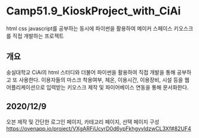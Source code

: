 # Camp51.9_KioskProject_with_CiAi
html css javascript를 공부하는 동시에 파이썬을 활용하여 메이커 스페이스 키오스크를 직접 개발하는 프로젝트

## 개요
 숭실대학교 CiAi의 html 스터디와 더불어 파이썬을 활용하여 직접 개발을 통해 공부하고 또 사용한다.
 이용자들의 마스크 착용여부, 체온, 이용시간, 이용장비, 시설 등을 웹 어플리케이션으로 입력받는 키오스크 제작 및 파이어베이스 연동을 통해 문서화한다.

## 2020/12/9
 오븐 제작 및 간단한 로그인 페이지, 카테고리 페이지, 선택 페이지 구성
 https://ovenapp.io/project/VXgARFiUcyrD0d6ypFkhgyvldzwCL3Xf#82UF4
 

 
